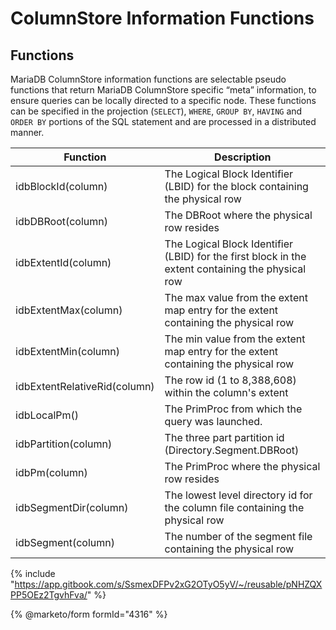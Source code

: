 # ColumnStore Information Functions

## Functions

MariaDB ColumnStore information functions are selectable pseudo functions that return MariaDB ColumnStore specific “meta” information, to ensure queries can be locally directed to a specific node. These functions can be specified in the projection (`SELECT`), `WHERE`, `GROUP BY`, `HAVING` and `ORDER BY` portions of the SQL statement and are processed in a distributed manner.

| Function                     | Description                                                                                       |
| ---------------------------- | ------------------------------------------------------------------------------------------------- |
| idbBlockId(column)           | The Logical Block Identifier (LBID) for the block containing the physical row                     |
| idbDBRoot(column)            | The DBRoot where the physical row resides                                                         |
| idbExtentId(column)          | The Logical Block Identifier (LBID) for the first block in the extent containing the physical row |
| idbExtentMax(column)         | The max value from the extent map entry for the extent containing the physical row                |
| idbExtentMin(column)         | The min value from the extent map entry for the extent containing the physical row                |
| idbExtentRelativeRid(column) | The row id (1 to 8,388,608) within the column's extent                                            |
| idbLocalPm()                 | The PrimProc from which the query was launched.                                                   |
| idbPartition(column)         | The three part partition id (Directory.Segment.DBRoot)                                            |
| idbPm(column)                | The PrimProc where the physical row resides                                                       |
| idbSegmentDir(column)        | The lowest level directory id for the column file containing the physical row                     |
| idbSegment(column)           | The number of the segment file containing the physical row                                        |

{% include "https://app.gitbook.com/s/SsmexDFPv2xG2OTyO5yV/~/reusable/pNHZQXPP5OEz2TgvhFva/" %}

{% @marketo/form formId="4316" %}
